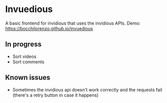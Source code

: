 # Invuedious
 A basic frontend for invidious that uses the invidious APIs. Demo: https://bocchilorenzo.github.io/invuedious

## In progress
- Sort videos
- Sort comments

## Known issues
- Sometimes the invidious api doesn't work correctly and the requests fail (there's a retry button in case it happens)
